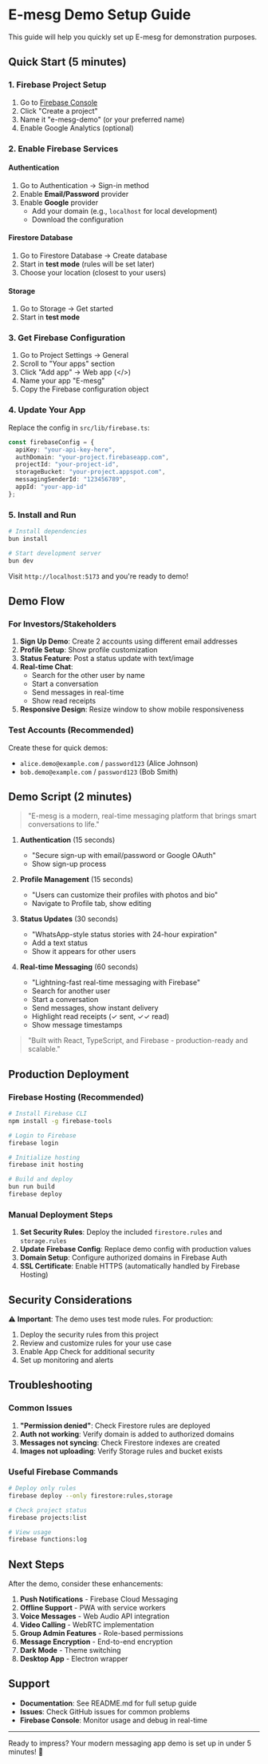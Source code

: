 # E-mesg Demo Setup Guide

This guide will help you quickly set up E-mesg for demonstration purposes.

## Quick Start (5 minutes)

### 1. Firebase Project Setup

1. Go to [Firebase Console](https://console.firebase.google.com/)
2. Click "Create a project"
3. Name it "e-mesg-demo" (or your preferred name)
4. Enable Google Analytics (optional)

### 2. Enable Firebase Services

#### Authentication
1. Go to Authentication → Sign-in method
2. Enable **Email/Password** provider
3. Enable **Google** provider
   - Add your domain (e.g., `localhost` for local development)
   - Download the configuration

#### Firestore Database  
1. Go to Firestore Database → Create database
2. Start in **test mode** (rules will be set later)
3. Choose your location (closest to your users)

#### Storage
1. Go to Storage → Get started
2. Start in **test mode**

### 3. Get Firebase Configuration

1. Go to Project Settings → General
2. Scroll to "Your apps" section
3. Click "Add app" → Web app (</>) 
4. Name your app "E-mesg"
5. Copy the Firebase configuration object

### 4. Update Your App

Replace the config in `src/lib/firebase.ts`:

```typescript
const firebaseConfig = {
  apiKey: "your-api-key-here",
  authDomain: "your-project.firebaseapp.com", 
  projectId: "your-project-id",
  storageBucket: "your-project.appspot.com",
  messagingSenderId: "123456789",
  appId: "your-app-id"
};
```

### 5. Install and Run

```bash
# Install dependencies
bun install

# Start development server
bun dev
```

Visit `http://localhost:5173` and you're ready to demo!

## Demo Flow

### For Investors/Stakeholders

1. **Sign Up Demo**: Create 2 accounts using different email addresses
2. **Profile Setup**: Show profile customization 
3. **Status Feature**: Post a status update with text/image
4. **Real-time Chat**: 
   - Search for the other user by name
   - Start a conversation
   - Send messages in real-time
   - Show read receipts
5. **Responsive Design**: Resize window to show mobile responsiveness

### Test Accounts (Recommended)

Create these for quick demos:
- `alice.demo@example.com` / `password123` (Alice Johnson)
- `bob.demo@example.com` / `password123` (Bob Smith) 

## Demo Script (2 minutes)

> "E-mesg is a modern, real-time messaging platform that brings smart conversations to life."

1. **Authentication** (15 seconds)
   - "Secure sign-up with email/password or Google OAuth"
   - Show sign-up process

2. **Profile Management** (15 seconds) 
   - "Users can customize their profiles with photos and bio"
   - Navigate to Profile tab, show editing

3. **Status Updates** (30 seconds)
   - "WhatsApp-style status stories with 24-hour expiration"
   - Add a text status
   - Show it appears for other users

4. **Real-time Messaging** (60 seconds)
   - "Lightning-fast real-time messaging with Firebase"
   - Search for another user
   - Start a conversation  
   - Send messages, show instant delivery
   - Highlight read receipts (✓ sent, ✓✓ read)
   - Show message timestamps

> "Built with React, TypeScript, and Firebase - production-ready and scalable."

## Production Deployment

### Firebase Hosting (Recommended)

```bash
# Install Firebase CLI
npm install -g firebase-tools

# Login to Firebase
firebase login

# Initialize hosting
firebase init hosting

# Build and deploy
bun run build
firebase deploy
```

### Manual Deployment Steps

1. **Set Security Rules**: Deploy the included `firestore.rules` and `storage.rules`
2. **Update Firebase Config**: Replace demo config with production values  
3. **Domain Setup**: Configure authorized domains in Firebase Auth
4. **SSL Certificate**: Enable HTTPS (automatically handled by Firebase Hosting)

## Security Considerations

⚠️ **Important**: The demo uses test mode rules. For production:

1. Deploy the security rules from this project
2. Review and customize rules for your use case
3. Enable App Check for additional security
4. Set up monitoring and alerts

## Troubleshooting

### Common Issues

1. **"Permission denied"**: Check Firestore rules are deployed
2. **Auth not working**: Verify domain is added to authorized domains
3. **Messages not syncing**: Check Firestore indexes are created
4. **Images not uploading**: Verify Storage rules and bucket exists

### Useful Firebase Commands

```bash
# Deploy only rules
firebase deploy --only firestore:rules,storage

# Check project status  
firebase projects:list

# View usage
firebase functions:log
```

## Next Steps

After the demo, consider these enhancements:

1. **Push Notifications** - Firebase Cloud Messaging
2. **Offline Support** - PWA with service workers  
3. **Voice Messages** - Web Audio API integration
4. **Video Calling** - WebRTC implementation
5. **Group Admin Features** - Role-based permissions
6. **Message Encryption** - End-to-end encryption
7. **Dark Mode** - Theme switching
8. **Desktop App** - Electron wrapper

## Support

- **Documentation**: See README.md for full setup guide
- **Issues**: Check GitHub issues for common problems
- **Firebase Console**: Monitor usage and debug in real-time

---

Ready to impress? Your modern messaging app demo is set up in under 5 minutes! 🚀